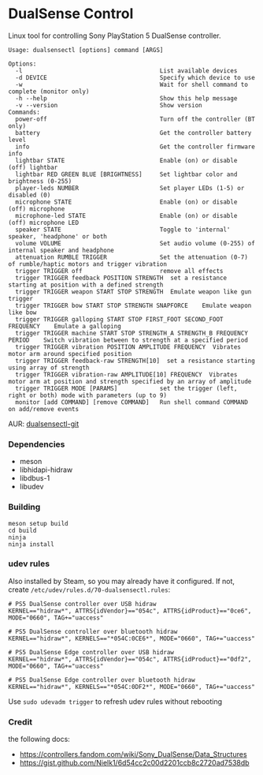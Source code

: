 # DualSense Control

Linux tool for controlling Sony PlayStation 5 DualSense controller.

    Usage: dualsensectl [options] command [ARGS]

    Options:
      -l                                       List available devices
      -d DEVICE                                Specify which device to use
      -w                                       Wait for shell command to complete (monitor only)
      -h --help                                Show this help message
      -v --version                             Show version
    Commands:
      power-off                                Turn off the controller (BT only)
      battery                                  Get the controller battery level
      info                                     Get the controller firmware info
      lightbar STATE                           Enable (on) or disable (off) lightbar
      lightbar RED GREEN BLUE [BRIGHTNESS]     Set lightbar color and brightness (0-255)
      player-leds NUMBER                       Set player LEDs (1-5) or disabled (0)
      microphone STATE                         Enable (on) or disable (off) microphone
      microphone-led STATE                     Enable (on) or disable (off) microphone LED
      speaker STATE                            Toggle to 'internal' speaker, 'headphone' or both
      volume VOLUME                            Set audio volume (0-255) of internal speaker and headphone
      attenuation RUMBLE TRIGGER               Set the attenuation (0-7) of rumble/haptic motors and trigger vibration
      trigger TRIGGER off                      remove all effects
      trigger TRIGGER feedback POSITION STRENGTH  set a resistance starting at position with a defined strength
      trigger TRIGGER weapon START STOP STRENGTH  Emulate weapon like gun trigger
      trigger TRIGGER bow START STOP STRENGTH SNAPFORCE    Emulate weapon like bow
      trigger TRIGGER galloping START STOP FIRST_FOOT SECOND_FOOT FREQUENCY    Emulate a galloping
      trigger TRIGGER machine START STOP STRENGTH_A STRENGTH_B FREQUENCY PERIOD    Switch vibration between to strength at a specified period
      trigger TRIGGER vibration POSITION AMPLITUDE FREQUENCY  Vibrates motor arm around specified position
      trigger TRIGGER feedback-raw STRENGTH[10]  set a resistance starting using array of strength
      trigger TRIGGER vibration-raw AMPLITUDE[10] FREQUENCY  Vibrates motor arm at position and strength specified by an array of amplitude
      trigger TRIGGER MODE [PARAMS]            set the trigger (left, right or both) mode with parameters (up to 9)
      monitor [add COMMAND] [remove COMMAND]   Run shell command COMMAND on add/remove events


AUR: [dualsensectl-git](https://aur.archlinux.org/packages/dualsensectl-git/)

### Dependencies

* meson
* libhidapi-hidraw
* libdbus-1
* libudev

### Building

    meson setup build
    cd build
    ninja
    ninja install

### udev rules

Also installed by Steam, so you may already have it configured. If not, create `/etc/udev/rules.d/70-dualsensectl.rules`:

    # PS5 DualSense controller over USB hidraw
    KERNEL=="hidraw*", ATTRS{idVendor}=="054c", ATTRS{idProduct}=="0ce6", MODE="0660", TAG+="uaccess"

    # PS5 DualSense controller over bluetooth hidraw
    KERNEL=="hidraw*", KERNELS=="*054C:0CE6*", MODE="0660", TAG+="uaccess"

    # PS5 DualSense Edge controller over USB hidraw
    KERNEL=="hidraw*", ATTRS{idVendor}=="054c", ATTRS{idProduct}=="0df2", MODE="0660", TAG+="uaccess"

    # PS5 DualSense Edge controller over bluetooth hidraw
    KERNEL=="hidraw*", KERNELS=="*054C:0DF2*", MODE="0660", TAG+="uaccess"

Use `sudo udevadm trigger` to refresh udev rules without rebooting

### Credit

the following docs:
 - https://controllers.fandom.com/wiki/Sony_DualSense/Data_Structures
 - https://gist.github.com/Nielk1/6d54cc2c00d2201ccb8c2720ad7538db
